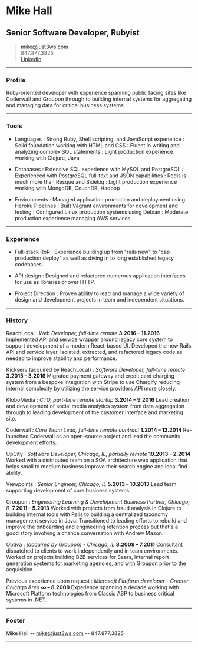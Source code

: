# Mike Hall
## Senior Software Developer, Rubyist

> [mike@just3ws.com](mailto:mike@just3ws.com)<br>
> 847.877.3825<br>
> [LinkedIn](https://www.linkedin.com/in/just3ws)<br>

------

### Profile

Ruby-oriented developer with experience spanning public facing sites like Coderwall and Groupon through to building internal systems for aggregating and managing data for critical business systems.

------

### Tools

* Languages
  : Strong Ruby, Shell scripting, and JavaScript experience
  : Solid foundation working with HTML and CSS
  : Fluent in writing and analyzing complex SQL statements
  : Light production experience working with Clojure, Java

* Databases
  : Extensive SQL experience with MySQL and PostgreSQL
  : Experienced with PostgreSQL full-text and JSON capabilities
  : Redis is much more than Resque and Sidekiq
  : Light production experience working with MongoDB, CouchDB, Hadoop

* Environments
  : Managed application promotion and deployment using Heroku Pipelines
  : Built Vagrant environments for development and testing
  : Configured Linux production systems using Debian
  : Moderate production experience managing AWS services

------

### Experience

* Full-stack RoR
  : Experience building up from "rails new" to "cap production deploy" as well as diving in to long established legacy codebases.

* API design
  : Designed and refactored numerous application interfaces for use as libraries or over HTTP.

* Project Direction
  : Proven ability to lead and manage a wide variety of design and development projects in team and independent situations.

------

### History

ReachLocal
: *Web Developer, full-time remote*
  __3.2016 – 11.2016__
  Implemented API and service wrapper around legacy core system to support development of a modern React-based UI. Developed the new Rails API and service layer. Isolated, extracted, and refactored legacy code as needed to improve stability and performance.

Kickserv (acquired by ReachLocal)
: *Software Developer, full-time remote*
  __3.2015 – 3.2016__
  Migrated payment gateway and credit card charging system from a bespoke integration with Stripe to use Chargify reducing internal complexity by utilizing the service providers API more closely.

KloboMedia
: *CTO, part-time remote startup*
  __3.2014 – 9.2016__
  Lead creation and development of social media analytics system from data aggregation through to leading development of the customer interface and marketing site.

Coderwall
: *Core Team Lead, full-time remote contract*
  __1.2014 – 12.2014__
  Re-launched Coderwall as an open-source project and lead the community development efforts.

UpCity
: *Software Developer, Chicago, IL, partially remote*
  __10.2013 – 2.2014__
  Worked with a distributed team on a SOA architecture web application that helps small to medium business improve their search engine and local find-ability.

Viewpoints
: *Senior Engineer, Chicago, IL*
  __5.2013 – 10.2013__
  Lead team supporting development of core business systems.

Groupon
: *Engineering Learning & Development Business Partner, Chicago, IL*
  __7.2011 – 5.2013__
  Worked with projects from fraud analysis in Clojure to building internal tools with Rails to building a centralized taxonomy management service in Java. Transitioned to leading efforts to rebuild and improve the onboarding and engineering retention process but that's a good story involving a chance conversation with Andrew Mason.

Obtiva
: *(acquired by Groupon) - Chicago, IL*
  __8.2009 – 7.2011__
  Consultant dispatched to clients to work independently and in team environments. Worked on projects building B2B services for Sears, internal report generation systems for marketing agencies, and with Groupon prior to the acquisition.

Previous experience upon request
: *Microsoft Platform developer - Greater Chicago Area*
  __∞ – 8.2009__
  Experience spanning a decade working with Microsoft Platform technologies from Classic ASP to business critical systems in .NET.


------

### Footer

Mike Hall -- [mike@just3ws.com](mike@just3ws.com) -- 847.877.3825

------
